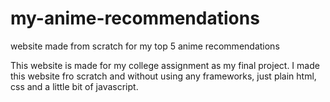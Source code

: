 # my-anime-recommendations
website made from scratch for my top 5 anime recommendations

This website is made for my college assignment as my final project. I made this website fro scratch and without using any frameworks,
just plain html, css and a little bit of javascript. 
